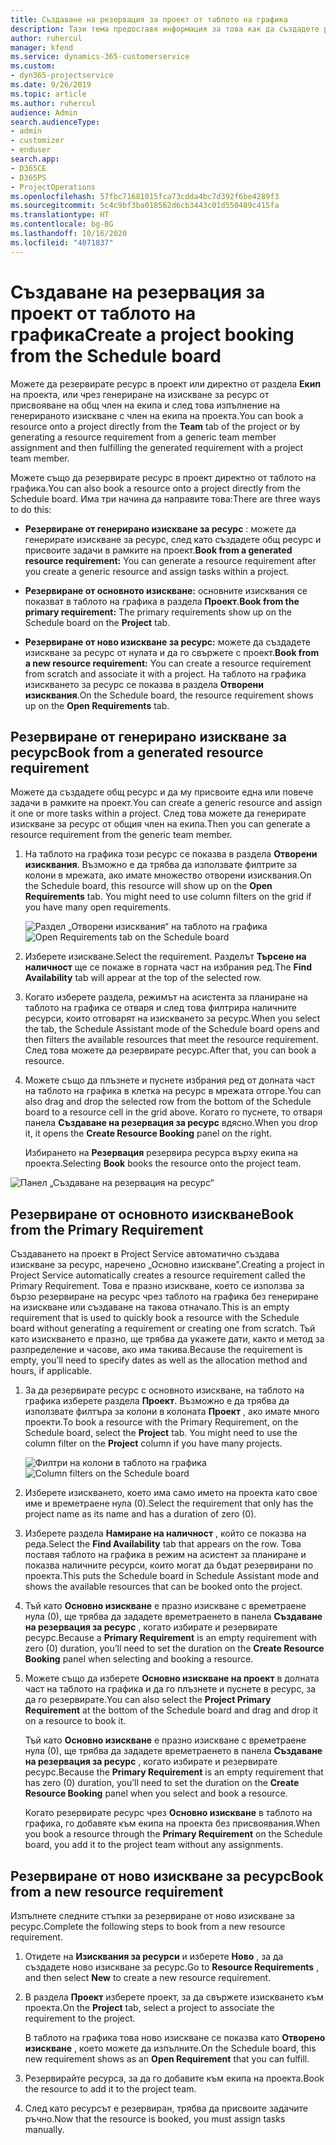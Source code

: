 ```yaml
---
title: Създаване на резервация за проект от таблото на графика
description: Тази тема предоставя информация за това как да създадете резервация за проект от таблото на графика.
author: ruhercul
manager: kfend
ms.service: dynamics-365-customerservice
ms.custom:
- dyn365-projectservice
ms.date: 9/26/2019
ms.topic: article
ms.author: ruhercul
audience: Admin
search.audienceType:
- admin
- customizer
- enduser
search.app:
- D365CE
- D365PS
- ProjectOperations
ms.openlocfilehash: 57fbc71681015fca73cdda4bc7d392f6be4289f3
ms.sourcegitcommit: 5c4c9bf3ba018562d6cb3443c01d550489c415fa
ms.translationtype: HT
ms.contentlocale: bg-BG
ms.lasthandoff: 10/16/2020
ms.locfileid: "4071837"
---
```

# <a name="create-a-project-booking-from-the-schedule-board"></a><span data-ttu-id="366b5-103">Създаване на резервация за проект от таблото на графика</span><span class="sxs-lookup"><span data-stu-id="366b5-103">Create a project booking from the Schedule board</span></span>

<span data-ttu-id="366b5-104">Можете да резервирате ресурс в проект или директно от раздела **Екип** на проекта, или чрез генериране на изискване за ресурс от присвояване на общ член на екипа и след това изпълнение на генерираното изискване с член на екипа на проекта.</span><span class="sxs-lookup"><span data-stu-id="366b5-104">You can book a resource onto a project directly from the **Team** tab of the project or by generating a resource requirement from a generic team member assignment and then fulfilling the generated requirement with a project team member.</span></span>

<span data-ttu-id="366b5-105">Можете също да резервирате ресурс в проект директно от таблото на графика.</span><span class="sxs-lookup"><span data-stu-id="366b5-105">You can also book a resource onto a project directly from the Schedule board.</span></span> <span data-ttu-id="366b5-106">Има три начина да направите това:</span><span class="sxs-lookup"><span data-stu-id="366b5-106">There are three ways to do this:</span></span>

- <span data-ttu-id="366b5-107">**Резервиране от генерирано изискване за ресурс** : можете да генерирате изискване за ресурс, след като създадете общ ресурс и присвоите задачи в рамките на проект.</span><span class="sxs-lookup"><span data-stu-id="366b5-107">**Book from a generated resource requirement:** You can generate a resource requirement after you create a generic resource and assign tasks within a project.</span></span>

- <span data-ttu-id="366b5-108">**Резервиране от основното изискване:** основните изисквания се показват в таблото на графика в раздела **Проект**.</span><span class="sxs-lookup"><span data-stu-id="366b5-108">**Book from the primary requirement:** The primary requirements show up on the Schedule board on the **Project** tab.</span></span> 

- <span data-ttu-id="366b5-109">**Резервиране от ново изискване за ресурс:** можете да създадете изискване за ресурс от нулата и да го свържете с проект.</span><span class="sxs-lookup"><span data-stu-id="366b5-109">**Book from a new resource requirement:** You can create a resource requirement from scratch and associate it with a project.</span></span> <span data-ttu-id="366b5-110">На таблото на графика изискването за ресурс се показва в раздела **Отворени изисквания**.</span><span class="sxs-lookup"><span data-stu-id="366b5-110">On the Schedule board, the resource requirement shows up on the **Open Requirements** tab.</span></span>

## <a name="book-from-a-generated-resource-requirement"></a><span data-ttu-id="366b5-111">Резервиране от генерирано изискване за ресурс</span><span class="sxs-lookup"><span data-stu-id="366b5-111">Book from a generated resource requirement</span></span>

<span data-ttu-id="366b5-112">Можете да създадете общ ресурс и да му присвоите една или повече задачи в рамките на проект.</span><span class="sxs-lookup"><span data-stu-id="366b5-112">You can create a generic resource and assign it one or more tasks within a project.</span></span> <span data-ttu-id="366b5-113">След това можете да генерирате изискване за ресурс от общия член на екипа.</span><span class="sxs-lookup"><span data-stu-id="366b5-113">Then you can generate a resource requirement from the generic team member.</span></span> 

1.  <span data-ttu-id="366b5-114">На таблото на графика този ресурс се показва в раздела **Отворени изисквания**. Възможно е да трябва да използвате филтрите за колони в мрежата, ако имате множество отворени изисквания.</span><span class="sxs-lookup"><span data-stu-id="366b5-114">On the Schedule board, this resource will show up on the **Open Requirements** tab. You might need to use column filters on the grid if you have many open requirements.</span></span> 

    <span data-ttu-id="366b5-115">![Раздел „Отворени изисквания“ на таблото на графика](media/FAQ-Project-Booking-Schedule-Board-1.png "Екранна снимка на таблицата за резервации и присвоявания")</span><span class="sxs-lookup"><span data-stu-id="366b5-115">![Open Requirements tab on the Schedule board](media/FAQ-Project-Booking-Schedule-Board-1.png "Screenshot of bookings and assignments table")</span></span>

2. <span data-ttu-id="366b5-116">Изберете изискване.</span><span class="sxs-lookup"><span data-stu-id="366b5-116">Select the requirement.</span></span> <span data-ttu-id="366b5-117">Разделът **Търсене на наличност** ще се покаже в горната част на избрания ред.</span><span class="sxs-lookup"><span data-stu-id="366b5-117">The **Find Availability** tab will appear at the top of the selected row.</span></span>
 
3. <span data-ttu-id="366b5-118">Когато изберете раздела, режимът на асистента за планиране на таблото на графика се отваря и след това филтрира наличните ресурси, които отговарят на изискването за ресурс.</span><span class="sxs-lookup"><span data-stu-id="366b5-118">When you select the tab, the Schedule Assistant mode of the Schedule board opens and then filters the available resources that meet the resource requirement.</span></span> <span data-ttu-id="366b5-119">След това можете да резервирате ресурс.</span><span class="sxs-lookup"><span data-stu-id="366b5-119">After that, you can book a resource.</span></span>

4. <span data-ttu-id="366b5-120">Можете също да плъзнете и пуснете избрания ред от долната част на таблото на графика в клетка на ресурс в мрежата отгоре.</span><span class="sxs-lookup"><span data-stu-id="366b5-120">You can also drag and drop the selected row from the bottom of the Schedule board to a resource cell in the grid above.</span></span> <span data-ttu-id="366b5-121">Когато го пуснете, то отваря панела **Създаване на резервация за ресурс** вдясно.</span><span class="sxs-lookup"><span data-stu-id="366b5-121">When you drop it, it opens the **Create Resource Booking** panel on the right.</span></span>

    <span data-ttu-id="366b5-122">Избирането на **Резервация** резервира ресурса върху екипа на проекта.</span><span class="sxs-lookup"><span data-stu-id="366b5-122">Selecting **Book** books the resource onto the project team.</span></span>

![Панел „Създаване на резервация на ресурс“](media/FAQ-Project-Booking-Schedule-Board-6.png "")
 

## <a name="book-from-the-primary-requirement"></a><span data-ttu-id="366b5-124">Резервиране от основното изискване</span><span class="sxs-lookup"><span data-stu-id="366b5-124">Book from the Primary Requirement</span></span>

<span data-ttu-id="366b5-125">Създаването на проект в Project Service автоматично създава изискване за ресурс, наречено „Основно изискване”.</span><span class="sxs-lookup"><span data-stu-id="366b5-125">Creating a project in Project Service automatically creates a resource requirement called the Primary Requirement.</span></span> <span data-ttu-id="366b5-126">Това е празно изискване, което се използва за бързо резервиране на ресурс чрез таблото на графика без генериране на изискване или създаване на такова отначало.</span><span class="sxs-lookup"><span data-stu-id="366b5-126">This is an empty requirement that is used to quickly book a resource with the Schedule board without generating a requirement or creating one from scratch.</span></span> <span data-ttu-id="366b5-127">Тъй като изискването е празно, ще трябва да укажете дати, както и метод за разпределение и часове, ако има такива.</span><span class="sxs-lookup"><span data-stu-id="366b5-127">Because the requirement is empty, you’ll need to specify dates as well as the allocation method and hours, if applicable.</span></span> 

1. <span data-ttu-id="366b5-128">За да резервирате ресурс с основното изискване, на таблото на графика изберете раздела **Проект**. Възможно е да трябва да използвате филтъра за колони в колоната **Проект** , ако имате много проекти.</span><span class="sxs-lookup"><span data-stu-id="366b5-128">To book a resource with the Primary Requirement, on the Schedule board, select the **Project** tab. You might need to use the column filter on the **Project** column if you have many projects.</span></span>

   <span data-ttu-id="366b5-129">![Филтри на колони в таблото на графика](media/FAQ-Project-Booking-Schedule-Board-2.png "Екранна снимка на таблицата за резервации и присвоявания")</span><span class="sxs-lookup"><span data-stu-id="366b5-129">![Column filters on the Schedule board](media/FAQ-Project-Booking-Schedule-Board-2.png "Screenshot of bookings and assignments table")</span></span>

2. <span data-ttu-id="366b5-130">Изберете изискването, което има само името на проекта като свое име и времетраене нула (0).</span><span class="sxs-lookup"><span data-stu-id="366b5-130">Select the requirement that only has the project name as its name and has a duration of zero (0).</span></span>

3. <span data-ttu-id="366b5-131">Изберете раздела **Намиране на наличност** , който се показва на реда.</span><span class="sxs-lookup"><span data-stu-id="366b5-131">Select the **Find Availability** tab that appears on the row.</span></span> <span data-ttu-id="366b5-132">Това поставя таблото на графика в режим на асистент за планиране и показва наличните ресурси, които могат да бъдат резервирани по проекта.</span><span class="sxs-lookup"><span data-stu-id="366b5-132">This puts the Schedule board in Schedule Assistant mode and shows the available resources that can be booked onto the project.</span></span>

4. <span data-ttu-id="366b5-133">Тъй като **Основно изискване** е празно изискване с времетраене нула (0), ще трябва да зададете времетраенето в панела **Създаване на резервация за ресурс** , когато избирате и резервирате ресурс.</span><span class="sxs-lookup"><span data-stu-id="366b5-133">Because a **Primary Requirement** is an empty requirement with zero (0) duration, you’ll need to set the duration on the **Create Resource Booking** panel when selecting and booking a resource.</span></span>

5. <span data-ttu-id="366b5-134">Можете също да изберете **Основно изискване на проект** в долната част на таблото на графика и да го плъзнете и пуснете в ресурс, за да го резервирате.</span><span class="sxs-lookup"><span data-stu-id="366b5-134">You can also select the **Project Primary Requirement** at the bottom of the Schedule board and drag and drop it on a resource to book it.</span></span>
 
    <span data-ttu-id="366b5-135">Тъй като **Основно изискване** е празно изискване с времетраене нула (0), ще трябва да зададете времетраенето в панела **Създаване на резервация за ресурс** , когато избирате и резервирате ресурс.</span><span class="sxs-lookup"><span data-stu-id="366b5-135">Because the **Primary Requirement** is an empty requirement that has zero (0) duration, you’ll need to set the duration on the **Create Resource Booking** panel when you select and book a resource.</span></span>
 
    <span data-ttu-id="366b5-136">Когато резервирате ресурс чрез **Основно изискване** в таблото на графика, го добавяте към екипа на проекта без присвоявания.</span><span class="sxs-lookup"><span data-stu-id="366b5-136">When you book a resource through the **Primary Requirement** on the Schedule board, you add it to the project team without any assignments.</span></span>
 
## <a name="book-from-a-new-resource-requirement"></a><span data-ttu-id="366b5-137">Резервиране от ново изискване за ресурс</span><span class="sxs-lookup"><span data-stu-id="366b5-137">Book from a new resource requirement</span></span>
<span data-ttu-id="366b5-138">Изпълнете следните стъпки за резервиране от ново изискване за ресурс.</span><span class="sxs-lookup"><span data-stu-id="366b5-138">Complete the following steps to book from a new resource requirement.</span></span> 

1. <span data-ttu-id="366b5-139">Отидете на **Изисквания за ресурси** и изберете **Ново** , за да създадете ново изискване за ресурс.</span><span class="sxs-lookup"><span data-stu-id="366b5-139">Go to **Resource Requirements** , and then select **New** to create a new resource requirement.</span></span>

2. <span data-ttu-id="366b5-140">В раздела **Проект** изберете проект, за да свържете изискването към проекта.</span><span class="sxs-lookup"><span data-stu-id="366b5-140">On the **Project** tab, select a project to associate the requirement to the project.</span></span>
 
    <span data-ttu-id="366b5-141">В таблото на графика това ново изискване се показва като **Отворено изискване** , което можете да изпълните.</span><span class="sxs-lookup"><span data-stu-id="366b5-141">On the Schedule board, this new requirement shows as an **Open Requirement** that you can fulfill.</span></span>

3. <span data-ttu-id="366b5-142">Резервирайте ресурса, за да го добавите към екипа на проекта.</span><span class="sxs-lookup"><span data-stu-id="366b5-142">Book the resource to add it to the project team.</span></span>

4. <span data-ttu-id="366b5-143">След като ресурсът е резервиран, трябва да присвоите задачите ръчно.</span><span class="sxs-lookup"><span data-stu-id="366b5-143">Now that the resource is booked, you must assign tasks manually.</span></span>

